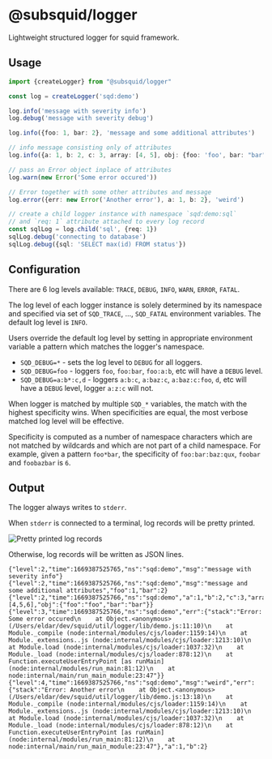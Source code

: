 # @subsquid/logger

Lightweight structured logger for squid framework.

## Usage

```typescript
import {createLogger} from "@subsquid/logger"

const log = createLogger('sqd:demo')

log.info('message with severity info')
log.debug('message with severity debug')

log.info({foo: 1, bar: 2}, 'message and some additional attributes')

// info message consisting only of attributes
log.info({a: 1, b: 2, c: 3, array: [4, 5], obj: {foo: 'foo', bar: "bar"}}) 

// pass an Error object inplace of attributes
log.warn(new Error('Some error occured'))

// Error together with some other attributes and message
log.error({err: new Error('Another error'), a: 1, b: 2}, 'weird')

// create a child logger instance with namespace `sqd:demo:sql` 
// and `req: 1` attribute attached to every log record
const sqlLog = log.child('sql', {req: 1})
sqlLog.debug('connecting to database')
sqlLog.debug({sql: 'SELECT max(id) FROM status'})
```

## Configuration

There are 6 log levels available: `TRACE`, `DEBUG`, `INFO`, `WARN`, `ERROR`, `FATAL`.

The log level of each logger instance is solely determined by its namespace and specified
via set of `SQD_TRACE`, ..., `SQD_FATAL` environment variables.
The default log level is `INFO`. 

Users override the default log level by setting in appropriate 
environment variable a pattern which matches the logger's namespace.

* `SQD_DEBUG=*` - sets the log level to `DEBUG` for all loggers.
* `SQD_DEBUG=foo` - loggers `foo`, `foo:bar`, `foo:a:b`, etc will have a `DEBUG` level.
* `SQD_DEBUG=a:b*:c,d` - loggers `a:b:c`, `a:baz:c`, `a:baz:c:foo`, `d`, etc will have a `DEBUG` level, logger `a:z:c` will not.

When logger is matched by multiple `SQD_*` variables, the match with the highest specificity wins.
When specificities are equal, the most verbose matched log level will be effective.

Specificity is computed as a number of namespace characters 
which are not matched by wildcards and which are not part of a child namespace.
For example, given a pattern `foo*bar`, the specificity of `foo:bar:baz:qux`, `foobar` and `foobazbar` is `6`.

## Output

The logger always writes to `stderr`. 

When `stderr` is connected to a terminal, log records will be pretty printed.

![Pretty printed log records](img.png)

Otherwise, log records will be written as JSON lines.

```
{"level":2,"time":1669387525765,"ns":"sqd:demo","msg":"message with severity info"}
{"level":2,"time":1669387525766,"ns":"sqd:demo","msg":"message and some additional attributes","foo":1,"bar":2}
{"level":2,"time":1669387525766,"ns":"sqd:demo","a":1,"b":2,"c":3,"array":[4,5,6],"obj":{"foo":"foo","bar":"bar"}}
{"level":3,"time":1669387525766,"ns":"sqd:demo","err":{"stack":"Error: Some error occured\n    at Object.<anonymous> (/Users/eldar/dev/squid/util/logger/lib/demo.js:11:10)\n    at Module._compile (node:internal/modules/cjs/loader:1159:14)\n    at Module._extensions..js (node:internal/modules/cjs/loader:1213:10)\n    at Module.load (node:internal/modules/cjs/loader:1037:32)\n    at Module._load (node:internal/modules/cjs/loader:878:12)\n    at Function.executeUserEntryPoint [as runMain] (node:internal/modules/run_main:81:12)\n    at node:internal/main/run_main_module:23:47"}}
{"level":4,"time":1669387525766,"ns":"sqd:demo","msg":"weird","err":{"stack":"Error: Another error\n    at Object.<anonymous> (/Users/eldar/dev/squid/util/logger/lib/demo.js:13:18)\n    at Module._compile (node:internal/modules/cjs/loader:1159:14)\n    at Module._extensions..js (node:internal/modules/cjs/loader:1213:10)\n    at Module.load (node:internal/modules/cjs/loader:1037:32)\n    at Module._load (node:internal/modules/cjs/loader:878:12)\n    at Function.executeUserEntryPoint [as runMain] (node:internal/modules/run_main:81:12)\n    at node:internal/main/run_main_module:23:47"},"a":1,"b":2}
```
